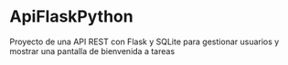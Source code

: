 # ApiFlaskPython
 Proyecto de una API REST con Flask y SQLite para gestionar usuarios y mostrar una pantalla de bienvenida a tareas
